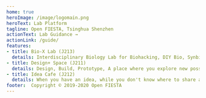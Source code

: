 ```yaml
---
home: true
heroImage: /image/logomain.png
heroText: Lab Platform
tagline: Open FIESTA, Tsinghua Shenzhen
actionText: Lab Guidance →
actionLink: /guide/
features:
- title: Bio-X Lab (J213)
  details: Interdisciplinary Biology Lab for Biohacking, DIY Bio, Synbio, Biodesign...
- title: Design+ Space (J211)
  details: Design, Build, Prototype, A place where you explore new possibilities...
- title: Idea Cafe (J212)
  details: When you have an idea, while you don't know where to share and who to talk...
footer:  Copyright © 2019-2020 Open FIESTA
---
```

